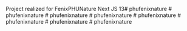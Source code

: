 Project realized for FenixPHUNature
Next JS 13#   p h u f e n i x n a t u r e 
 
 #   p h u f e n i x n a t u r e 
 
 #   p h u f e n i x n a t u r e 
 
 #   p h u f e n i x n a t u r e 
 
 #   p h u f e n i x n a t u r e  
 #   p h u f e n i x n a t u r e  
 #   p h u f e n i x n a t u r e  
 #   p h u f e n i x n a t u r e  
 